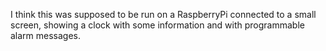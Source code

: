 I think this was supposed to be run on a RaspberryPi connected to a small screen, showing a clock with some information and with programmable alarm messages.

